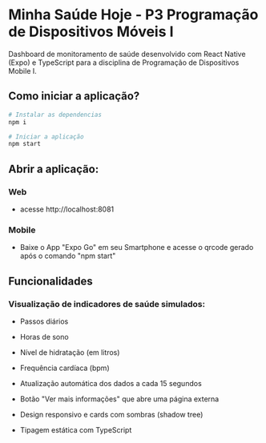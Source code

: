 # Minha Saúde Hoje - P3 Programação de Dispositivos Móveis I

Dashboard de monitoramento de saúde desenvolvido com React Native (Expo) e TypeScript para a disciplina de Programação de Dispositivos Mobile I.

## Como iniciar a aplicação?
 ```bash
# Instalar as dependencias
npm i

# Iniciar a aplicação
npm start
```

## Abrir a aplicação:

### Web 

- acesse http://localhost:8081

### Mobile

- Baixe o App "Expo Go" em seu Smartphone e acesse o qrcode gerado após o comando "npm start"

## Funcionalidades

### Visualização de indicadores de saúde simulados:

- Passos diários

- Horas de sono

- Nível de hidratação (em litros)

- Frequência cardíaca (bpm)

- Atualização automática dos dados a cada 15 segundos

- Botão "Ver mais informações" que abre uma página externa

- Design responsivo e cards com sombras (shadow tree)

- Tipagem estática com TypeScript

